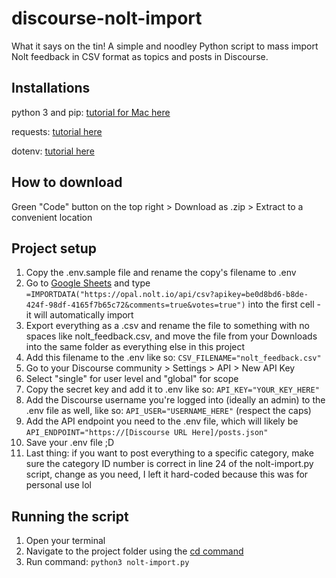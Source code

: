 # discourse-nolt-import
What it says on the tin! A simple and noodley Python script to mass import Nolt feedback in CSV format as topics and posts in Discourse.

## Installations
python 3 and pip: [tutorial for Mac here](https://docs.python-guide.org/starting/install3/osx/)

requests: [tutorial here](https://www.geeksforgeeks.org/how-to-install-requests-in-python-for-windows-linux-mac/)

dotenv: [tutorial here](https://www.python-engineer.com/posts/dotenv-python/)

## How to download
Green "Code" button on the top right > Download as .zip > Extract to a convenient location

## Project setup
1. Copy the .env.sample file and rename the copy's filename to .env
2. Go to [Google Sheets](sheets.google.com) and type `=IMPORTDATA("https://opal.nolt.io/api/csv?apikey=be0d8bd6-b8de-424f-98df-4165f7b65c72&comments=true&votes=true")` into the first cell - it will automatically import
3. Export everything as a .csv and rename the file to something with no spaces like nolt_feedback.csv, and move the file from your Downloads into the same folder as everything else in this project
4. Add this filename to the .env like so: `CSV_FILENAME="nolt_feedback.csv"`
5. Go to your Discourse community > Settings > API > New API Key
6. Select "single" for user level and "global" for scope
7. Copy the secret key and add it to .env like so: `API_KEY="YOUR_KEY_HERE"`
8. Add the Discourse username you're logged into (ideally an admin) to the .env file as well, like so: `API_USER="USERNAME_HERE"` (respect the caps)
9. Add the API endpoint you need to the .env file, which will likely be `API_ENDPOINT="https://[Discourse URL Here]/posts.json"`
10. Save your .env file ;D
11. Last thing: if you want to post everything to a specific category, make sure the category ID number is correct in line 24 of the nolt-import.py script, change as you need, I left it hard-coded because this was for personal use lol

## Running the script
1. Open your terminal
2. Navigate to the project folder using the [cd command](https://www.geeksforgeeks.org/cd-command-in-linux-with-examples/)
3. Run command: `python3 nolt-import.py`
